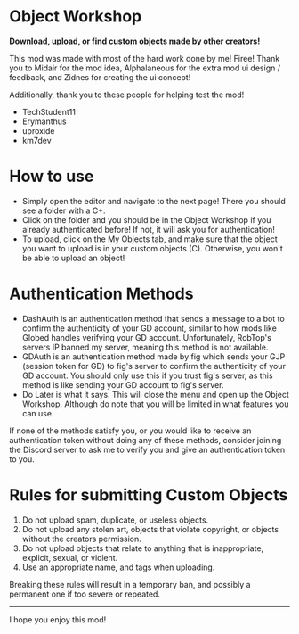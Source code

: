 # Object Workshop 
**Download, upload, or find custom objects made by other creators!**

This mod was made with most of the hard work done by me! <cp>Firee</c>!
Thank you to <cj>Midair</c> for the mod idea, <cy>Alphalaneous</c> for the extra mod ui design / feedback, and <cy>Zidnes</c> for creating the ui concept!

<cy>Additionally, thank you to these people for helping test the mod!</c>
- TechStudent11
- Erymanthus
- uproxide
- km7dev

# How to use
- Simply open <cb>the editor</c> and navigate to the next page! There you should see a <cy>folder with a C+</c>.
- Click on the folder and you should be in the <cy>Object Workshop</c> if you already authenticated before! If not, it will ask you for authentication!
- To upload, click on the <cy>My Objects</c> tab, and make sure that the object you want to upload is in your <co>custom objects</c> (C). Otherwise, you won't be able to <cy>upload an object</c>!

# Authentication Methods
- <cp>DashAuth</c> is an authentication method that <cy>sends a message to a bot</c> to confirm the authenticity of your <cy>GD account</c>, similar to how mods like <cb>Globed</c> handles verifying your <cy>GD account</c>. Unfortunately, RobTop's servers <cr>IP banned my server</c>, meaning this method <cr>is not available</c>.
- <cg>GDAuth</c> is an authentication method made by <cg>fig</c> which <cy>sends your GJP</c> (session token for GD) to <cg>fig's server</c> to confirm the authenticity of your <cy>GD account</c>. You should only use this <cy>if you trust fig's server</c>, as this method is like sending your GD account to <cy>fig's server</c>.
- <cy>Do Later</c> is what it says. This will close the menu and open up the <cy>Object Workshop</c>. Although do note that you <cy>will be limited</c> in what features you can use.

If none of the methods satisfy you, or you would like to receive an <cy>authentication token</c> without doing any of these methods, consider <cy>joining the Discord server</c> to ask me to verify you and give an <cy>authentication token</c> to you.

# Rules for submitting Custom Objects
1. Do not <cy>upload spam, duplicate, or useless objects.</c>
2. Do not upload <cy>any stolen art</c>, objects that <cy>violate copyright</c>, or objects <cy>without the creators permission.</c>
3. Do not upload objects that relate to anything that is <cy>inappropriate, explicit, sexual, or violent.</c>
4. Use an <cy>appropriate name, and tags</c> when uploading.

Breaking these rules will result in a <cr>temporary ban</c>, and possibly a <cr>permanent one</c> if <cy>too severe or repeated.</c>

---
I hope you enjoy this mod!
